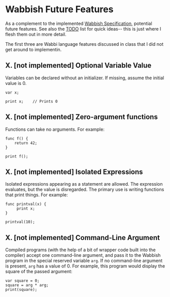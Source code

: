 # Wabbish Future Features

As a complement to the implemented [Wabbish Specification](Wabbish-Specification.md), potential future features. See also the [TODO](TODO.md) list for quick ideas-- this is just where I flesh them out in more detail.

The first three are Wabbi language features discussed in class that I did not get around to implementin.

## X. [not implemented] Optional Variable Value

Variables can be declared without an initializer.  If missing, assume the
initial value is 0.

```
var x;

print x;    // Prints 0
```

## X. [not implemented] Zero-argument functions

Functions can take no arguments. For example:

```
func f() {
    return 42;
}

print f();
```

## X. [not implemented] Isolated Expressions

Isolated expressions appearing as a statement are allowed.  The
expression evaluates, but the value is disregarded.  The primary use
is writing functions that print things. For example:

```
func printval(x) {
     print x;
}

printval(10);
```

## X. [not implemented] Command-Line Argument

Compiled programs (with the help of a bit of wrapper code built into the compiler) accept one command-line argument, and pass it to the Wabbish program in the special reserved variable `arg`. If no command-line argument is present, `arg` has a value of 0. For example, this program would display the square of the passed argument:

```
var square = 0;
square = arg * arg;
print(square);
```








